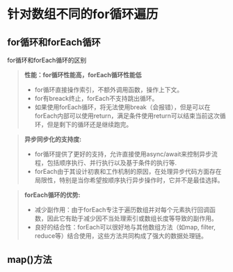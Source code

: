 # 针对数组不同的for循环遍历

## for循环和forEach循环
for循环和forEach循环的区别
>**性能：for循环性能高，forEach循环性能低**
>
> -  for循环直接操作索引，不额外调用函数，操作上下文。
> -  for有breack终止，forEach不支持跳出循环。
> - 如果使用forEach循环，将无法使用break（会报错），但是可以在forEach内部可以使用return，满足条件使用return可以结束当前这次循环，但是剩下的循环还是继续跑完。

>**异步同步化的支持度:**
> - for循环提供了更好的支持，允许直接使用async/await来控制异步流程，包括顺序执行、并行执行以及基于条件的执行等.
> - forEach由于其设计初衷和工作机制的原因，在处理异步代码方面存在局限性，特别是当你希望按顺序执行异步操作时，它并不是最佳选择。
>

>**forEach循环的优势:**
> - 减少副作用：由于forEach专注于遍历数组并对每个元素执行回调函数，因此它有助于减少因不当处理索引或数组长度等导致的副作用。
> - 良好的结合性：forEach可以很好地与其他数组方法（如map, filter, reduce等）结合使用，这些方法共同构成了强大的数据处理链。

## map()方法
>
>
>
>